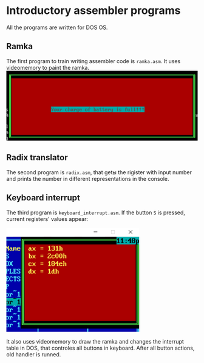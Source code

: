 # Introductory assembler programs

All the programs are written for DOS OS.

## Ramka

The first program to train writing assembler code is `ramka.asm`. It uses videomemory to paint the ramka.
<img src="Ramka//ramka.png" alt="drawing" width="600"/>

## Radix translator

The second program is `radix.asm`, that getы the rigister with input number and prints the number in different representations in the console.

## Keyboard interrupt

The third program is `keyboard_interrupt.asm`. If the button `S` is pressed, current registers' values appear:

<img src="Keyboard interrupt//interrupt.png" alt="drawing" width="350"/>

It also uses videomemory to draw the ramka and changes the interrupt table in DOS, that controles all buttons in keyboard. After all button actions, old handler is runned.
